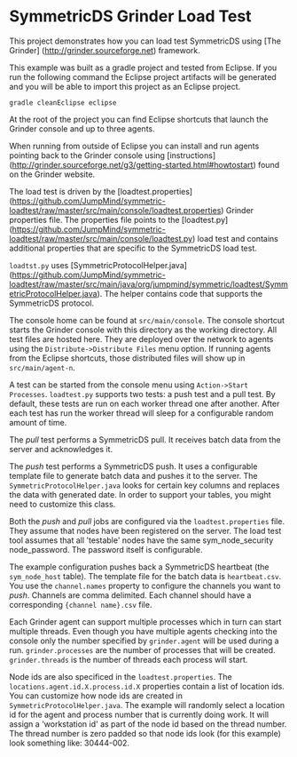 SymmetricDS Grinder Load Test
==================
This project demonstrates how you can load test SymmetricDS using [The Grinder] (http://grinder.sourceforge.net) framework.

This example was built as a gradle project and tested from Eclipse.  If you run the following command the Eclipse project artifacts will be generated and you will be able to import this project as an Eclipse project.

```
gradle cleanEclipse eclipse
```

At the root of the project you can find Eclipse shortcuts that launch the Grinder console and up to three agents.  

When running from outside of Eclipse you can install and run agents pointing back to the Grinder console using [instructions] (http://grinder.sourceforge.net/g3/getting-started.html#howtostart) found on the Grinder website.

The load test is driven by the [loadtest.properties] (https://github.com/JumpMind/symmetric-loadtest/raw/master/src/main/console/loadtest.properties) Grinder properties file.  The properties file points to the [loadtest.py] (https://github.com/JumpMind/symmetric-loadtest/raw/master/src/main/console/loadtest.py) load test and contains additional properties that are specific to the SymmetricDS load test.

`loadtst.py` uses [SymmetricProtocolHelper.java] (https://github.com/JumpMind/symmetric-loadtest/raw/master/src/main/java/org/jumpmind/symmetric/loadtest/SymmetricProtocolHelper.java).  The helper contains code that supports the SymmetricDS protocol.

The console home can be found at `src/main/console`.  The console shortcut starts the Grinder console with this directory as the working directory.  All test files are hosted here.  They are deployed over the network to agents using the `Distribute->Distribute Files` menu option.  If running agents from the Eclipse shortcuts, those distributed files will show up in `src/main/agent-n`.

A test can be started from the console menu using `Action->Start Processes`.  `loadtest.py` supports two tests: a push test and a pull test.  By default, these tests are run on each worker thread one after another.  After each test has run the worker thread will sleep for a configurable random amount of time.

The _pull_ test performs a SymmetricDS pull.  It receives batch data from the server and acknowledges it. 

The _push_ test performs a SymmetricDS push.  It uses a configurable template file to generate batch data and pushes it to the server.  The `SymmetricProtocolHelper.java` looks for certain key columns and replaces the data with generated date.  In order to support your tables, you might need to customize this class.

Both the _push_ and _pull_ jobs are configured via the `loadtest.properties` file.  They assume that nodes have been registered on the server.  The load test tool assumes that all 'testable' nodes have the same sym_node_security node_password.  The password itself is configurable.

The example configuration pushes back a SymmetricDS heartbeat (the `sym_node_host` table).  The template file for the batch data is `heartbeat.csv`.  You use the `channel.names` property to configure the channels you want to _push_.  Channels are comma delimited.  Each channel should have a corresponding `{channel name}.csv` file.

Each Grinder agent can support multiple processes which in turn can start multiple threads.  Even though you have multiple agents checking into the console only the number specified by `grinder.agent` will be used during a run.  `grinder.processes` are the number of processes that will be created.  `grinder.threads` is the number of threads each process will start.

Node ids are also specificed in the `loadtest.properties`.  The `locations.agent.id.X.process.id.X` properties contain a list of location ids.  You can customize how node ids are created in `SymmetricProtocolHelper.java`.  The example will randomly select a location id for the agent and process number that is currently doing work.  It will assign a 'workstation id' as part of the node id based on the thread number.  The thread number is zero padded so that node ids look (for this example) look something like: 30444-002.
